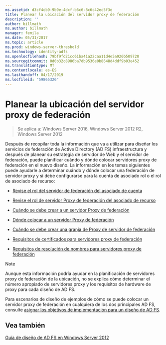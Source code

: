 ```yaml
---
ms.assetid: d3cf4cb9-9b9e-4dcf-b6c6-8c6c42ec5f3e
title: Planear la ubicación del servidor proxy de federación
description: ''
author: billmath
ms.author: billmath
manager: femila
ms.date: 05/31/2017
ms.topic: article
ms.prod: windows-server-threshold
ms.technology: identity-adfs
ms.openlocfilehash: 79bf9fd21cc61ba41a22caa11d4e5a920b509720
ms.sourcegitcommit: 0d0b32c8986ba7db9536e0b8648d4ddf9b03e452
ms.translationtype: MT
ms.contentlocale: es-ES
ms.lasthandoff: 04/17/2019
ms.locfileid: "59865326"
---
```

# <a name="planning-federation-server-proxy-placement"></a>Planear la ubicación del servidor proxy de federación

>Se aplica a: Windows Server 2016, Windows Server 2012 R2, Windows Server 2012

Después de recopilar toda la información que va a utilizar para diseñar los servicios de federación de Active Directory \(AD FS\) infraestructura y después de planear su estrategia de servidor de Web y el servidor de federación, puede planificar cuándo y dónde colocar servidores proxy de federación en el nuevo diseño. La información en los temas siguientes puede ayudarle a determinar cuándo y dónde colocar una federación de servidor proxy y si debe configurarse para la cuenta de asociado rol o el rol de asociado de recurso:  
  
-   [Revise el rol del servidor de federación del asociado de cuenta](Review-the-Role-of-the-Federation-Server-in-the-Account-Partner.md)  
  
-   [Revise el rol de servidor Proxy de federación del asociado de recurso](Review-the-Role-of-the-Federation-Server-Proxy-in-the-Resource-Partner.md)  
  
-   [Cuándo se debe crear a un servidor Proxy de federación](When-to-Create-a-Federation-Server-Proxy.md)  
  
-   [Dónde colocar a un servidor Proxy de federación](Where-to-Place-a-Federation-Server-Proxy.md)  
  
-   [Cuándo se debe crear una granja de Proxy de servidor de federación](When-to-Create-a-Federation-Server-Proxy-Farm.md)  
  
-   [Requisitos de certificados para servidores proxy de federación](Certificate-Requirements-for-Federation-Server-Proxies.md)  
  
-   [Requisitos de resolución de nombres para servidores proxy de federación](Name-Resolution-Requirements-for-Federation-Server-Proxies.md)  
  
> [!NOTE]  
> Aunque esta información podría ayudar en la planificación de servidores proxy de federación de la ubicación, no se explica cómo determinar el número apropiado de servidores proxy y los requisitos de hardware de proxy para cada diseño de AD FS.  
  
Para escenarios de diseño de ejemplos de cómo se puede colocar un servidor proxy de federación en cualquiera de los dos principales AD FS, consulte [asignar los objetivos de implementación para un diseño de AD FS](Mapping-Your-Deployment-Goals-to-an-AD-FS-Design.md).  

## <a name="see-also"></a>Vea también
[Guía de diseño de AD FS en Windows Server 2012](AD-FS-Design-Guide-in-Windows-Server-2012.md)
  


